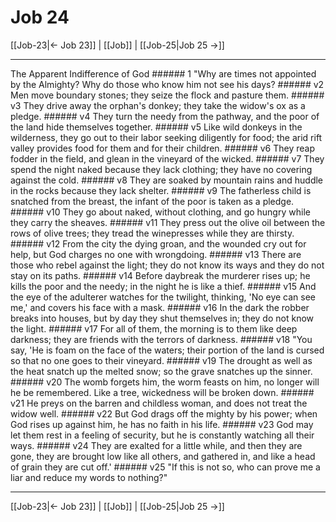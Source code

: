# Job 24

[[Job-23|← Job 23]] | [[Job]] | [[Job-25|Job 25 →]]
***

The Apparent Indifference of God ###### 1 "Why are times not appointed by the Almighty? Why do those who know him not see his days? ###### v2 Men move boundary stones; they seize the flock and pasture them. ###### v3 They drive away the orphan's donkey; they take the widow's ox as a pledge. ###### v4 They turn the needy from the pathway, and the poor of the land hide themselves together. ###### v5 Like wild donkeys in the wilderness, they go out to their labor seeking diligently for food; the arid rift valley provides food for them and for their children. ###### v6 They reap fodder in the field, and glean in the vineyard of the wicked. ###### v7 They spend the night naked because they lack clothing; they have no covering against the cold. ###### v8 They are soaked by mountain rains and huddle in the rocks because they lack shelter. ###### v9 The fatherless child is snatched from the breast, the infant of the poor is taken as a pledge. ###### v10 They go about naked, without clothing, and go hungry while they carry the sheaves. ###### v11 They press out the olive oil between the rows of olive trees; they tread the winepresses while they are thirsty. ###### v12 From the city the dying groan, and the wounded cry out for help, but God charges no one with wrongdoing. ###### v13 There are those who rebel against the light; they do not know its ways and they do not stay on its paths. ###### v14 Before daybreak the murderer rises up; he kills the poor and the needy; in the night he is like a thief. ###### v15 And the eye of the adulterer watches for the twilight, thinking, 'No eye can see me,' and covers his face with a mask. ###### v16 In the dark the robber breaks into houses, but by day they shut themselves in; they do not know the light. ###### v17 For all of them, the morning is to them like deep darkness; they are friends with the terrors of darkness. ###### v18 "You say, 'He is foam on the face of the waters; their portion of the land is cursed so that no one goes to their vineyard. ###### v19 The drought as well as the heat snatch up the melted snow; so the grave snatches up the sinner. ###### v20 The womb forgets him, the worm feasts on him, no longer will he be remembered. Like a tree, wickedness will be broken down. ###### v21 He preys on the barren and childless woman, and does not treat the widow well. ###### v22 But God drags off the mighty by his power; when God rises up against him, he has no faith in his life. ###### v23 God may let them rest in a feeling of security, but he is constantly watching all their ways. ###### v24 They are exalted for a little while, and then they are gone, they are brought low like all others, and gathered in, and like a head of grain they are cut off.' ###### v25 "If this is not so, who can prove me a liar and reduce my words to nothing?"

***
[[Job-23|← Job 23]] | [[Job]] | [[Job-25|Job 25 →]]
